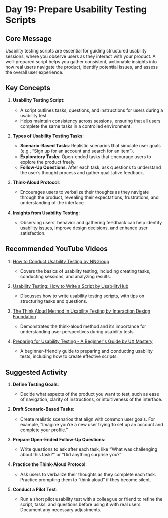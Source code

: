# Day 19: Prepare Usability Testing Scripts

## Core Message
Usability testing scripts are essential for guiding structured usability sessions, where you observe users as they interact with your product. A well-prepared script helps you gather consistent, actionable insights into how real users navigate the product, identify potential issues, and assess the overall user experience.

## Key Concepts
1. **Usability Testing Script**:
   - A script outlines tasks, questions, and instructions for users during a usability test.
   - Helps maintain consistency across sessions, ensuring that all users complete the same tasks in a controlled environment.

2. **Types of Usability Testing Tasks**:
   - **Scenario-Based Tasks**: Realistic scenarios that simulate user goals (e.g., “Sign up for an account and search for an item”).
   - **Exploratory Tasks**: Open-ended tasks that encourage users to explore the product freely.
   - **Follow-Up Questions**: After each task, ask questions to understand the user’s thought process and gather qualitative feedback.

3. **Think-Aloud Protocol**:
   - Encourages users to verbalize their thoughts as they navigate through the product, revealing their expectations, frustrations, and understanding of the interface.

4. **Insights from Usability Testing**:
   - Observing users’ behavior and gathering feedback can help identify usability issues, improve design decisions, and enhance user satisfaction.

## Recommended YouTube Videos
1. [How to Conduct Usability Testing by NNGroup](https://www.youtube.com/watch?v=gq-v35WysfY)
   - Covers the basics of usability testing, including creating tasks, conducting sessions, and analyzing results.

2. [Usability Testing: How to Write a Script by UsabilityHub](https://www.youtube.com/watch?v=fwWecA34BIs)
   - Discusses how to write usability testing scripts, with tips on structuring tasks and questions.

3. [The Think Aloud Method in Usability Testing by Interaction Design Foundation](https://www.youtube.com/watch?v=-3FMrWbL6Zs)
   - Demonstrates the think-aloud method and its importance for understanding user perspectives during usability tests.

4. [Preparing for Usability Testing - A Beginner's Guide by UX Mastery](https://www.youtube.com/watch?v=kXWbZkU2gpI)
   - A beginner-friendly guide to preparing and conducting usability tests, including how to create effective scripts.

## Suggested Activity
1. **Define Testing Goals**:
   - Decide what aspects of the product you want to test, such as ease of navigation, clarity of instructions, or intuitiveness of the interface.

2. **Draft Scenario-Based Tasks**:
   - Create realistic scenarios that align with common user goals. For example, “Imagine you’re a new user trying to set up an account and complete your profile.”

3. **Prepare Open-Ended Follow-Up Questions**:
   - Write questions to ask after each task, like “What was challenging about this task?” or “Did anything surprise you?”

4. **Practice the Think-Aloud Protocol**:
   - Ask users to verbalize their thoughts as they complete each task. Practice prompting them to “think aloud” if they become silent.

5. **Conduct a Pilot Test**:
   - Run a short pilot usability test with a colleague or friend to refine the script, tasks, and questions before using it with real users. Document any necessary adjustments.
